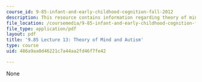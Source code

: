 ```yaml
---
course_id: 9-85-infant-and-early-childhood-cognition-fall-2012
description: This resource contains information regarding theory of mind and autism.
file_location: /coursemedia/9-85-infant-and-early-childhood-cognition-fall-2012/486a9aa0d46221c7a44aa2fd46f7fe42_MIT9_85F12_lec13.pdf
file_type: application/pdf
layout: pdf
title: '9.85 Lecture 13: Theory of Mind and Autism'
type: course
uid: 486a9aa0d46221c7a44aa2fd46f7fe42

---
```

None
